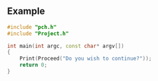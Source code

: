 ## Example ##
```c++
#include "pch.h"
#include "Project.h"

int main(int argc, const char* argv[])
{
	Print(Proceed("Do you wish to continue?"));
	return 0;
}
```
